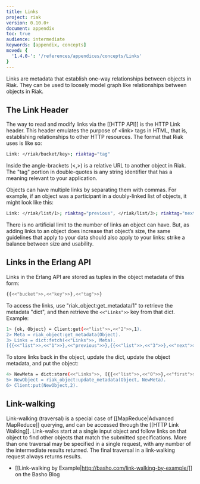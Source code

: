 ```yaml
---
title: Links
project: riak
version: 0.10.0+
document: appendix
toc: true
audience: intermediate
keywords: [appendix, concepts]
moved: {
  '1.4.0-': '/references/appendices/concepts/Links'
}
---
```


Links are metadata that establish one-way relationships between objects
in Riak. They can be used to loosely model graph like relationships
between objects in Riak.

The Link Header
---------------

The way to read and modify links via the [[HTTP API]] is the HTTP Link
header. This header emulates the purpose of &lt;link&gt; tags in HTML,
that is, establishing relationships to other HTTP resources. The format
that Riak uses is like so:

```bash
Link: </riak/bucket/key>; riaktag="tag"
```

Inside the angle-brackets (&lt;,&gt;) is a relative URL to another object in
Riak. The "tag" portion in double-quotes is any string identifier that
has a meaning relevant to your application.

Objects can have multiple links by separating them with commas. For
example, if an object was a participant in a doubly-linked list of
objects, it might look like this:

```bash
Link: </riak/list/1>; riaktag="previous", </riak/list/3>; riaktag="next"
```

<div class="info">There is no artificial limit to the number of links an object can
have. But, as adding links to an object does increase that object’s
size, the same guidelines that apply to your data should also apply to
your links: strike a balance between size and usability.</div>

Links in the Erlang API
-----------------------

Links in the Erlang API are stored as tuples in the object metadata of
this form:

```bash
{{<<"bucket">>,<<"key">>},<<"tag">>}
```

To access the links, use "riak\_object:get\_metadata/1" to retrieve the
metadata "dict", and then retrieve the `<<"Links">>` key from that dict.
Example:

```bash
1> {ok, Object} = Client:get(<<"list">>,<<"2">>,1).
2> Meta = riak_object:get_metadata(Object).
3> Links = dict:fetch(<<"Links">>, Meta).
[{{<<"list">>,<<"1">>},<<"previous">>},{{<<"list">>,<<"3">>},<<"next">>}]
```

To store links back in the object, update the dict, update the object
metadata, and put the object:

```bash
4> NewMeta = dict:store(<<"Links">>, [{{<<"list">>,<<"0">>},<<"first">>}|Links], Meta).
5> NewObject = riak_object:update_metadata(Object, NewMeta).
6> Client:put(NewObject,2).
```

Link-walking
------------

Link-walking (traversal) is a special case of
[[MapReduce|Advanced MapReduce]] querying, and can be accessed
through the [[HTTP Link Walking]]. Link-walks start at a single input
object and follow links on that object to find other objects that match
the submitted specifications. More than one traversal may be specified
in a single request, with any number of the intermediate results
returned. The final traversal in a link-walking request always returns
results.

-   [[Link-walking by
    Example|http://basho.com/link-walking-by-example/]]
    on the Basho Blog
